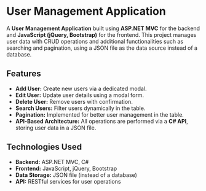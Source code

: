 # User Management Application

A **User Management Application** built using **ASP.NET MVC** for the backend and **JavaScript (jQuery, Bootstrap)** for the frontend. This project manages user data with CRUD operations and additional functionalities such as searching and pagination, using a JSON file as the data source instead of a database.

## Features

- **Add User:** Create new users via a dedicated modal.
- **Edit User:** Update user details using a modal form.
- **Delete User:** Remove users with confirmation.
- **Search Users:** Filter users dynamically in the table.
- **Pagination:** Implemented for better user management in the table.
- **API-Based Architecture:** All operations are performed via a **C# API**, storing user data in a JSON file.

## Technologies Used

- **Backend:** ASP.NET MVC, C#
- **Frontend:** JavaScript, jQuery, Bootstrap
- **Data Storage:** JSON file (instead of a database)
- **API:** RESTful services for user operations
